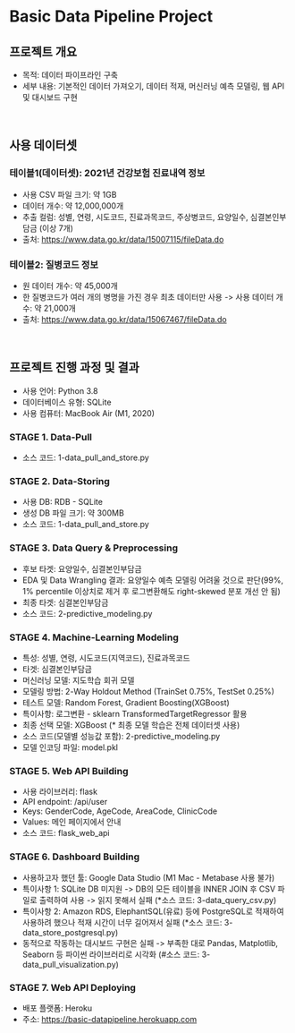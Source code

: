 # Basic Data Pipeline Project

## 프로젝트 개요
- 목적: 데이터 파이프라인 구축
- 세부 내용: 기본적인 데이터 가져오기, 데이터 적재, 머신러닝 예측 모델링, 웹 API 및 대시보드 구현

<br>

## 사용 데이터셋
### 테이블1(데이터셋): 2021년 건강보험 진료내역 정보
- 사용 CSV 파일 크기: 약 1GB
- 데이터 개수: 약 12,000,000개
- 추출 컬럼: 성별, 연령, 시도코드, 진료과목코드, 주상병코드, 요양일수, 심결본인부담금 (이상 7개)
- 출처: https://www.data.go.kr/data/15007115/fileData.do

### 테이블2: 질병코드 정보
- 원 데이터 개수: 약 45,000개
- 한 질병코드가 여러 개의 병명을 가진 경우 최초 데이터만 사용 -> 사용 데이터 개수: 약 21,000개
- 출처: https://www.data.go.kr/data/15067467/fileData.do

<br>

## 프로젝트 진행 과정 및 결과
- 사용 언어: Python 3.8
- 데이터베이스 유형: SQLite
- 사용 컴퓨터: MacBook Air (M1, 2020)

### STAGE 1. Data-Pull
- 소스 코드: 1-data_pull_and_store.py

### STAGE 2. Data-Storing
- 사용 DB: RDB - SQLite
- 생성 DB 파일 크기: 약 300MB
- 소스 코드: 1-data_pull_and_store.py

### STAGE 3. Data Query & Preprocessing
- 후보 타겟: 요양일수, 심결본인부담금
- EDA 및 Data Wrangling 결과: 요양일수 예측 모델링 어려울 것으로 판단(99%, 1% percentile 이상치로 제거 후 로그변환해도 right-skewed 분포 개선 안 됨)
- 최종 타겟: 심결본인부담금
- 소스 코드: 2-predictive_modeling.py

### STAGE 4. Machine-Learning Modeling
- 특성: 성별, 연령, 시도코드(지역코드), 진료과목코드
- 타겟: 심결본인부담금
- 머신러닝 모델: 지도학습 회귀 모델
- 모델링 방법: 2-Way Holdout Method (TrainSet 0.75%, TestSet 0.25%)
- 테스트 모델: Random Forest, Gradient Boosting(XGBoost)
- 특이사항: 로그변환 - sklearn TransformedTargetRegressor 활용
- 최종 선택 모델: XGBoost (* 최종 모델 학습은 전체 데이터셋 사용)
- 소스 코드(모델별 성능값 포함): 2-predictive_modeling.py
- 모델 인코딩 파일: model.pkl

### STAGE 5. Web API Building
- 사용 라이브러리: flask
- API endpoint: /api/user
- Keys: GenderCode, AgeCode, AreaCode, ClinicCode
- Values: 메인 페이지에서 안내
- 소스 코드: flask_web_api

### STAGE 6. Dashboard Building
- 사용하고자 했던 툴: Google Data Studio (M1 Mac - Metabase 사용 불가)
- 특이사항 1: SQLite DB 미지원 -> DB의 모든 테이블을 INNER JOIN 후 CSV 파일로 출력하여 사용 -> 읽지 못해서 실패 (*소스 코드: 3-data_query_csv.py)
- 특이사항 2: Amazon RDS, ElephantSQL(유료) 등에 PostgreSQL로 적재하여 사용하려 했으나 적재 시간이 너무 길어져서 실패 (*소스 코드: 3-data_store_postgresql.py)
- 동적으로 작동하는 대시보드 구현은 실패 -> 부족한 대로 Pandas, Matplotlib, Seaborn 등 파이썬 라이브러리로 시각화 (#소스 코드: 3-data_pull_visualization.py)

### STAGE 7. Web API Deploying
- 배포 플랫폼: Heroku
- 주소: https://basic-datapipeline.herokuapp.com